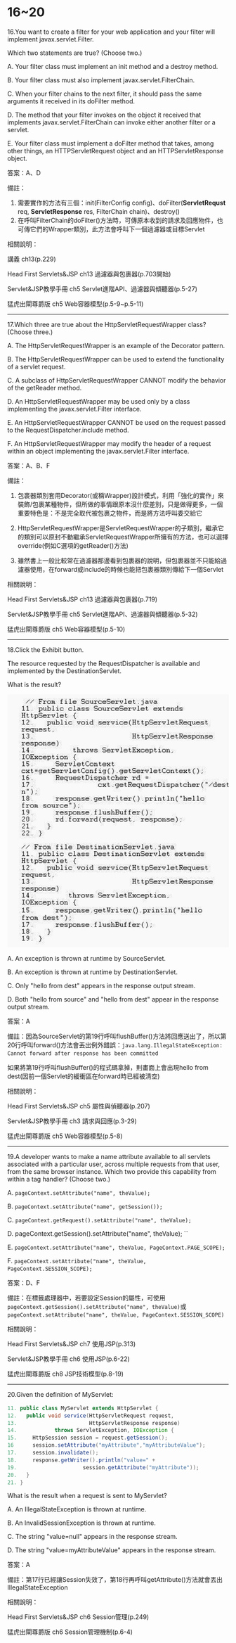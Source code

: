 16~20
========================
16.You want to create a filter for your web application and your filter will implement javax.servlet.Filter.
 
Which two statements are true? (Choose two.)

A.   Your filter class must implement an init method and a destroy method. 

B.   Your filter class must also implement javax.servlet.FilterChain.

C.   When your filter chains to the next filter, it should pass the same arguments it received in its doFilter method. 

D.   The method that your filter invokes on the object it received that implements javax.servlet.FilterChain can invoke either another filter or a servlet. 

E.   Your filter class must implement a doFilter method that takes, among other things, an HTTPServletRequest object and an HTTPServletResponse object.

<!--sec data-title="解析" data-id="section16_2" data-collapse=true ces-->
答案：A、D

備註：

1. 需要實作的方法有三個：init(FilterConfig config)、doFilter(**ServletRequst** req, **ServletResponse** res, FilterChain chain)、destroy()
2. 在呼叫FilterChain的doFilter()方法時，可傳原本收到的請求及回應物件，也可傳它們的Wrapper類別，此方法會呼叫下一個過濾器或目標Servlet

相關說明：

講義 ch13(p.229)

Head First Servlets&JSP ch13 過濾器與包裹器(p.703開始)

Servlet&JSP教學手冊 ch5 Servlet進階API、過濾器與傾聽器(p.5-27)

猛虎出閘尊爵版 ch5 Web容器模型(p.5-9~p.5-11)
<!--endsec-->

---
17.Which three are true about the HttpServletRequestWrapper class? (Choose three.)

A.   The HttpServletRequestWrapper is an example of the Decorator pattern. 

B.   The HttpServletRequestWrapper can be used to extend the functionality of a servlet request. 

C.   A subclass of HttpServletRequestWrapper CANNOT modify the behavior of the getReader method. 

D.   An HttpServletRequestWrapper may be used only by a class implementing the javax.servlet.Filter interface. 

E.   An HttpServletRequestWrapper CANNOT be used on the request passed to the RequestDispatcher.include method. 

F.   An HttpServletRequestWrapper may modify the header of a request within an object implementing the javax.servlet.Filter interface.

<!--sec data-title="解析" data-id="section17_2" data-collapse=true ces-->
答案：A、B、F

備註：

1. 包裹器類別套用Decorator(或稱Wrapper)設計模式，利用「強化的實作」來裝飾/包裹某種物件，但所做的事情跟原本沒什麼差別，只是做得更多，一個重要特色是：不是完全取代被包裹之物件，而是將方法呼叫委交給它

2. HttpServletRequestWrapper是ServletRequestWrapper的子類別，繼承它的類別可以原封不動繼承ServletRequestWrapper所擁有的方法，也可以選擇override(例如C選項的getReader()方法)

3. 雖然書上一般比較常在過濾器那邊看到包裹器的說明，但包裹器並不只能給過濾器使用，在forward或include的時候也能把包裹器類別傳給下一個Servlet


相關說明：

Head First Servlets&JSP ch13 過濾器與包裹器(p.719)

Servlet&JSP教學手冊 ch5 Servlet進階API、過濾器與傾聽器(p.5-32)

猛虎出閘尊爵版 ch5 Web容器模型(p.5-10)
<!--endsec-->

---
18.Click the Exhibit button. 

The resource requested by the RequestDispatcher is available and implemented by the DestinationServlet. 

What is the result?

![1504409131482](/media/15157.jpeg)

A.   An exception is thrown at runtime by SourceServlet. 

B.   An exception is thrown at runtime by DestinationServlet. 

C.   Only "hello from dest" appears in the response output stream. 

D.   Both "hello from source" and "hello from dest" appear in the response output stream.

<!--sec data-title="解析" data-id="section18_2" data-collapse=true ces-->
答案：A

備註：因為SourceServlet的第19行呼叫flushBuffer()方法將回應送出了，所以第20行呼叫forward()方法會丟出例外錯誤：`java.lang.IllegalStateException: Cannot forward after response has been committed`

如果將第19行呼叫flushBuffer()的程式碼拿掉，則畫面上會出現hello from dest(因前一個Servlet的緩衝區在forward時已經被清空)

相關說明：

Head First Servlets&JSP ch5 屬性與偵聽器(p.207)

Servlet&JSP教學手冊 ch3 請求與回應(p.3-29)

猛虎出閘尊爵版 ch5 Web容器模型(p.5-8)
<!--endsec-->

---
19.A developer wants to make a name attribute available to all servlets associated with a particular user, across multiple requests from that user, from the same browser instance. Which two provide this capability from within a tag handler? (Choose two.)

A.   `pageContext.setAttribute("name", theValue); `

B.   `pageContext.setAttribute("name", getSession()); `

C.   `pageContext.getRequest().setAttribute("name", theValue); `

D.   pageContext.getSession().setAttribute("name", theValue); ``

E.   `pageContext.setAttribute("name", theValue, PageContext.PAGE_SCOPE); `

F.   `pageContext.setAttribute("name", theValue, PageContext.SESSION_SCOPE);`

<!--sec data-title="解析" data-id="section19_2" data-collapse=true ces-->
答案：D、F

備註：在標籤處理器中，若要設定Session的屬性，可使用`pageContext.getSession().setAttribute("name", theValue)`或`pageContext.setAttribute("name", theValue, PageContext.SESSION_SCOPE)`

相關說明：

Head First Servlets&JSP ch7 使用JSP(p.313)

Servlet&JSP教學手冊 ch6 使用JSP(p.6-22)

猛虎出閘尊爵版 ch8 JSP技術模型(p.8-19)
<!--endsec-->

---
20.Given the definition of MyServlet:  

```java
11. public class MyServlet extends HttpServlet { 
12.   public void service(HttpServletRequest request, 
13.                       HttpServletResponse response) 
14.            throws ServletException, IOException { 
15.     HttpSession session = request.getSession(); 
16      session.setAttribute("myAttribute","myAttributeValue"); 
17.     session.invalidate(); 
18.     response.getWriter().println("value=" + 
19.                     session.getAttribute("myAttribute")); 
20.   } 
21. } 
```

What is the result when a request is sent to MyServlet?

A.   An IllegalStateException is thrown at runtime. 

B.   An InvalidSessionException is thrown at runtime. 

C.   The string "value=null" appears in the response stream. 

D.   The string "value=myAttributeValue" appears in the response stream.

<!--sec data-title="解析" data-id="section20_2" data-collapse=true ces-->
答案：A

備註：第17行已經讓Session失效了，第18行再呼叫getAttribute()方法就會丟出IllegalStateException

相關說明：

Head First Servlets&JSP ch6 Session管理(p.249)

猛虎出閘尊爵版 ch6 Session管理機制(p.6-4)
<!--endsec-->

